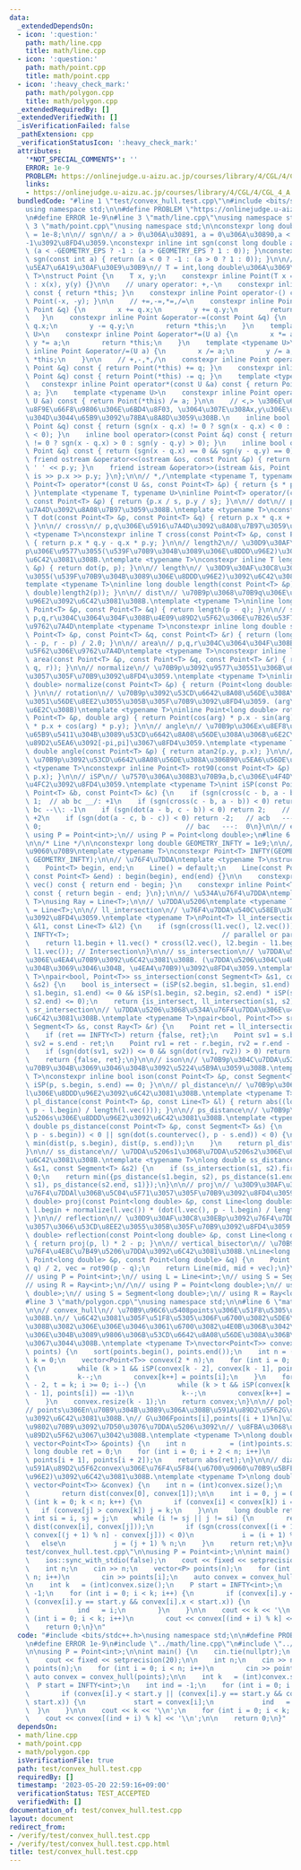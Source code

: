 ```yaml
---
data:
  _extendedDependsOn:
  - icon: ':question:'
    path: math/line.cpp
    title: math/line.cpp
  - icon: ':question:'
    path: math/point.cpp
    title: math/point.cpp
  - icon: ':heavy_check_mark:'
    path: math/polygon.cpp
    title: math/polygon.cpp
  _extendedRequiredBy: []
  _extendedVerifiedWith: []
  _isVerificationFailed: false
  _pathExtension: cpp
  _verificationStatusIcon: ':heavy_check_mark:'
  attributes:
    '*NOT_SPECIAL_COMMENTS*': ''
    ERROR: 1e-9
    PROBLEM: https://onlinejudge.u-aizu.ac.jp/courses/library/4/CGL/4/CGL_4_A
    links:
    - https://onlinejudge.u-aizu.ac.jp/courses/library/4/CGL/4/CGL_4_A
  bundledCode: "#line 1 \"test/convex_hull.test.cpp\"\n#include <bits/stdc++.h>\n\
    using namespace std;\n\n#define PROBLEM \"https://onlinejudge.u-aizu.ac.jp/courses/library/4/CGL/4/CGL_4_A\"\
    \n#define ERROR 1e-9\n#line 3 \"math/line.cpp\"\nusing namespace std;\n\n#line\
    \ 3 \"math/point.cpp\"\nusing namespace std;\n\nconstexpr long double GEOMETRY_EPS\
    \ = 1e-8;\n\n// sgn\n// a > 0\u306A\u30891, a = 0\u306A\u30890,a < 0\u306A\u3089\
    -1\u3092\u8FD4\u3059.\nconstexpr inline int sgn(const long double a) { return\
    \ (a < -GEOMETRY_EPS ? -1 : (a > GEOMETRY_EPS ? 1 : 0)); }\nconstexpr inline int\
    \ sgn(const int a) { return (a < 0 ? -1 : (a > 0 ? 1 : 0)); }\n\n// 2\u6B21\u5143\
    \u5EA7\u6A19\u30AF\u30E9\u30B9\n// T = int,long double\u306A\u3069\ntemplate <typename\
    \ T>\nstruct Point {\n    T x, y;\n    constexpr inline Point(T x = 0, T y = 0)\
    \ : x(x), y(y) {}\n\n    // unary operator: +,-\n    constexpr inline Point operator+()\
    \ const { return *this; }\n    constexpr inline Point operator-() const { return\
    \ Point(-x, -y); }\n\n    // +=,-=,*=,/=\n    constexpr inline Point &operator+=(const\
    \ Point &q) {\n        x += q.x;\n        y += q.y;\n        return *this;\n \
    \   }\n    constexpr inline Point &operator-=(const Point &q) {\n        x -=\
    \ q.x;\n        y -= q.y;\n        return *this;\n    }\n    template <typename\
    \ U>\n    constexpr inline Point &operator*=(U a) {\n        x *= a;\n       \
    \ y *= a;\n        return *this;\n    }\n    template <typename U>\n    constexpr\
    \ inline Point &operator/=(U a) {\n        x /= a;\n        y /= a;\n        return\
    \ *this;\n    }\n\n    // +,-,*,/\n    constexpr inline Point operator+(const\
    \ Point &q) const { return Point(*this) += q; }\n    constexpr inline Point operator-(const\
    \ Point &q) const { return Point(*this) -= q; }\n    template <typename U>\n \
    \   constexpr inline Point operator*(const U &a) const { return Point(*this) *=\
    \ a; }\n    template <typename U>\n    constexpr inline Point operator/(const\
    \ U &a) const { return Point(*this) /= a; }\n\n    // <,> \u306E\u6BD4\u8F03\u306F\
    \u8F9E\u66F8\u9806\u306E\u6BD4\u8F03, \u3064\u307E\u308Ax,y\u306E\u9806\u306B\u5927\
    \u304D\u3044\u65B9\u3092\u78BA\u8A8D\u3059\u308B.\n    inline bool operator<(const\
    \ Point &q) const { return (sgn(x - q.x) != 0 ? sgn(x - q.x) < 0 : sgn(y - q.y)\
    \ < 0); }\n    inline bool operator>(const Point &q) const { return (sgn(x - q.x)\
    \ != 0 ? sgn(x - q.x) > 0 : sgn(y - q.y) > 0); }\n    inline bool operator==(const\
    \ Point &q) const { return (sgn(x - q.x) == 0 && sgn(y - q.y) == 0); }\n\n   \
    \ friend ostream &operator<<(ostream &os, const Point &p) { return os << p.x <<\
    \ ' ' << p.y; }\n    friend istream &operator>>(istream &is, Point &p) { return\
    \ is >> p.x >> p.y; }\n};\n\n// *,/\ntemplate <typename T, typename U>\ninline\
    \ Point<T> operator*(const U &s, const Point<T> &p) { return {s * p.x, s * p.y};\
    \ }\ntemplate <typename T, typename U>\ninline Point<T> operator/(const U &s,\
    \ const Point<T> &p) { return {p.x / s, p.y / s}; }\n\n// dot\n// p,q\u306E\u5185\
    \u7A4D\u3092\u8A08\u7B97\u3059\u308B.\ntemplate <typename T>\nconstexpr inline\
    \ T dot(const Point<T> &p, const Point<T> &q) { return p.x * q.x + p.y * q.y;\
    \ }\n\n// cross\n// p,q\u306E\u5916\u7A4D\u3092\u8A08\u7B97\u3059\u308B\ntemplate\
    \ <typename T>\nconstexpr inline T cross(const Point<T> &p, const Point<T> &q)\
    \ { return p.x * q.y - q.x * p.y; }\n\n// length2\n// \u30D9\u30AF\u30C8\u30EB\
    p\u306E\u9577\u3055(\u539F\u70B9\u304B\u3089\u306E\u8DDD\u96E2)\u306E2\u4E57\u3092\
    \u6C42\u3081\u308B.\ntemplate <typename T>\nconstexpr inline T length2(const Point<T>\
    \ &p) { return dot(p, p); }\n\n// length\n// \u30D9\u30AF\u30C8\u30EBp\u306E\u9577\
    \u3055(\u539F\u70B9\u304B\u3089\u306E\u8DDD\u96E2)\u3092\u6C42\u3081\u308B.\n\
    template <typename T>\ninline long double length(const Point<T> &p) { return sqrt((long\
    \ double)length2(p)); }\n\n// dist\n// \u70B9p\u3068\u70B9q\u306E\u9593\u306E\u8DDD\
    \u96E2\u3092\u6C42\u3081\u308B.\ntemplate <typename T>\ninline long double dist(const\
    \ Point<T> &p, const Point<T> &q) { return length(p - q); }\n\n// sgn_area\n//\
    \ p,q,r\u304C\u3064\u304F\u308B\u4E09\u89D2\u5F62\u306E\u7B26\u53F7\u4ED8\u304D\
    \u9762\u7A4D\ntemplate <typename T>\nconstexpr inline long double sgn_area(const\
    \ Point<T> &p, const Point<T> &q, const Point<T> &r) { return (long double)cross(q\
    \ - p, r - p) / 2.0; }\n\n// area\n// p,q,r\u304C\u3064\u304F\u308B\u4E09\u89D2\
    \u5F62\u306E\u9762\u7A4D\ntemplate <typename T>\nconstexpr inline long double\
    \ area(const Point<T> &p, const Point<T> &q, const Point<T> &r) { return abs(sgn_area(p,\
    \ q, r)); }\n\n// normalize\n// \u70B9p\u3092\u9577\u30551\u306B\u6B63\u898F\u5316\
    \u3057\u305F\u70B9\u3092\u8FD4\u3059.\ntemplate <typename T>\ninline Point<long\
    \ double> normalize(const Point<T> &p) { return (Point<long double>)p / length(p);\
    \ }\n\n// rotation\n// \u70B9p\u3092\u53CD\u6642\u8A08\u56DE\u308A\u306Barg\u3060\
    \u3051\u56DE\u8EE2\u3055\u305B\u305F\u70B9\u3092\u8FD4\u3059. (arg\u306Frad\u3067\
    \u6E2C\u308B)\ntemplate <typename T>\ninline Point<long double> rotation(const\
    \ Point<T> &p, double arg) { return Point(cos(arg) * p.x - sin(arg) * p.y, sin(arg)\
    \ * p.x + cos(arg) * p.y); }\n\n// angle\n// \u70B9p\u306Ex\u8EF8\u306E\u6B63\u306E\
    \u65B9\u5411\u304B\u3089\u53CD\u6642\u8A08\u56DE\u308A\u306B\u6E2C\u3063\u305F\
    \u89D2\u5EA6\u3092[-pi,pi]\u3067\u8FD4\u3059.\ntemplate <typename T>\ninline long\
    \ double angle(const Point<T> &p) { return atan2(p.y, p.x); }\n\n// rot90\n//\
    \ \u70B9p\u3092\u53CD\u6642\u8A08\u56DE\u308A\u306B90\u5EA6\u56DE\u8EE2\ntemplate\
    \ <typename T>\nconstexpr inline Point<T> rot90(const Point<T> &p) { return Point(-p.y,\
    \ p.x); }\n\n// iSP\n// \u7570\u306A\u308B3\u70B9a,b,c\u306E\u4F4D\u7F6E\u95A2\
    \u4FC2\u3092\u8FD4\u3059.\ntemplate <typename T>\nint iSP(const Point<T> &a, const\
    \ Point<T> &b, const Point<T> &c) {\n    if (sgn(cross(c - b, a - b)) > 0) return\
    \ 1;  // ab bc __/: +1\n    if (sgn(cross(c - b, a - b)) < 0) return -1; // ab\
    \ bc --\\: -1\n    if (sgn(dot(a - b, c - b)) < 0) return 2;    // abc   ---:\
    \ +2\n    if (sgn(dot(a - c, b - c)) < 0) return -2;   // acb   ---: -2\n    return\
    \ 0;                                    // bac   ---:  0\n}\n\n// example:\n//\
    \ using P = Point<int>;\n// using P = Point<long double>;\n#line 6 \"math/line.cpp\"\
    \n\n/* Line */\n\nconstexpr long double GEOMETRY_INFTY = 1e9;\n\n// \u7121\u9650\
    \u9060\u70B9\ntemplate <typename T>\nconstexpr Point<T> INFTY(GEOMETRY_INFTY,\
    \ GEOMETRY_INFTY);\n\n// \u76F4\u7DDA\ntemplate <typename T>\nstruct Line {\n\
    \    Point<T> begin, end;\n    Line() = default;\n    Line(const Point<T> &begin,\
    \ const Point<T> &end) : begin(begin), end(end) {}\n\n    constexpr inline Point<T>\
    \ vec() const { return end - begin; }\n    constexpr inline Point<T> countervec()\
    \ const { return begin - end; }\n};\n\n// \u534A\u76F4\u7DDA\ntemplate <typename\
    \ T>\nusing Ray = Line<T>;\n\n// \u7DDA\u5206\ntemplate <typename T>\nusing Segment\
    \ = Line<T>;\n\n// ll_intersection\n// \u76F4\u7DDA\u540C\u58EB\u306E\u4EA4\u70B9\
    \u3092\u8FD4\u3059.\ntemplate <typename T>\nPoint<T> ll_intersection(const Line<T>\
    \ &l1, const Line<T> &l2) {\n    if (sgn(cross(l1.vec(), l2.vec())) == 0) return\
    \ INFTY<T>;                                      // parallel or partially matched\n\
    \    return l1.begin + l1.vec() * cross(l2.vec(), l2.begin - l1.begin) / cross(l2.vec(),\
    \ l1.vec()); // Intersection\n}\n\n// ss_intersection\n// \u7DDA\u5206\u540C\u58EB\
    \u306E\u4EA4\u70B9\u3092\u6C42\u3081\u308B. (\u7DDA\u5206\u304C\u4EA4\u308F\u308B\
    \u304B\u3069\u3046\u304B, \u4EA4\u70B9)\u3092\u8FD4\u3059.\ntemplate <typename\
    \ T>\npair<bool, Point<T>> ss_intersection(const Segment<T> &s1, const Segment<T>\
    \ &s2) {\n    bool is_intersect = (iSP(s2.begin, s1.begin, s1.end) * iSP(s2.end,\
    \ s1.begin, s1.end) <= 0 && iSP(s1.begin, s2.begin, s2.end) * iSP(s1.end, s2.begin,\
    \ s2.end) <= 0);\n    return {is_intersect, ll_intersection(s1, s2)};\n}\n\n//\
    \ sr_intersection\n// \u7DDA\u5206\u3068\u534A\u76F4\u7DDA\u306E\u4EA4\u70B9\u3092\
    \u6C42\u3081\u308B.\ntemplate <typename T>\npair<bool, Point<T>> sr_intersection(const\
    \ Segment<T> &s, const Ray<T> &r) {\n    Point ret = ll_intersection(s, r);\n\
    \    if (ret == INFTY<T>) return {false, ret};\n    Point sv1 = s.begin - ret,\
    \ sv2 = s.end - ret;\n    Point rv1 = ret - r.begin, rv2 = r.end - r.begin;\n\
    \    if (sgn(dot(sv1, sv2)) <= 0 && sgn(dot(rv1, rv2)) > 0) return {true, ret};\n\
    \    return {false, ret};\n}\n\n// ison\n// \u70B9p\u304C\u7DDA\u5206s\u4E0A\u306E\
    \u70B9\u304B\u3069\u3046\u304B\u3092\u5224\u5B9A\u3059\u308B.\ntemplate <typename\
    \ T>\nconstexpr inline bool ison(const Point<T> &p, const Segment<T> &s) { return\
    \ iSP(p, s.begin, s.end) == 0; }\n\n// pl_distance\n// \u70B9p\u3068\u76F4\u7DDA\
    l\u306E\u8DDD\u96E2\u3092\u6C42\u3081\u308B.\ntemplate <typename T>\nlong double\
    \ pl_distance(const Point<T> &p, const Line<T> &l) { return abs((long double)cross(l.vec(),\
    \ p - l.begin) / length(l.vec())); }\n\n// ps_distance\n// \u70B9p\u3068\u7DDA\
    \u5206s\u306E\u8DDD\u96E2\u3092\u6C42\u3081\u308B.\ntemplate <typename T>\nlong\
    \ double ps_distance(const Point<T> &p, const Segment<T> &s) {\n    if (sgn(dot(s.vec(),\
    \ p - s.begin)) < 0 || sgn(dot(s.countervec(), p - s.end)) < 0) {\n        return\
    \ min(dist(p, s.begin), dist(p, s.end));\n    }\n    return pl_distance(p, s);\n\
    }\n\n// ss_distance\n// \u7DDA\u5206s1\u3068\u7DDA\u5206s2\u306E\u8DDD\u96E2\u3092\
    \u6C42\u3081\u308B.\ntemplate <typename T>\nlong double ss_distance(const Segment<T>\
    \ &s1, const Segment<T> &s2) {\n    if (ss_intersection(s1, s2).first) return\
    \ 0;\n    return min({ps_distance(s1.begin, s2), ps_distance(s1.end, s2), ps_distance(s2.begin,\
    \ s1), ps_distance(s2.end, s1)});\n}\n\n// proj\n// \u30D9\u30AF\u30C8\u30EBp\u3092\
    \u76F4\u7DDAl\u306B\u5C04\u5F71\u3057\u305F\u70B9\u3092\u8FD4\u3059.\nPoint<long\
    \ double> proj(const Point<long double> &p, const Line<long double> &l) { return\
    \ l.begin + normalize(l.vec()) * (dot(l.vec(), p - l.begin) / length(l.vec()));\
    \ }\n\n// reflection\n// \u30D9\u30AF\u30C8\u30EBp\u3092\u76F4\u7DDAl\u306B\u5BFE\
    \u3057\u3066\u53CD\u8EE2\u3055\u305B\u305F\u70B9\u3092\u8FD4\u3059.\nPoint<long\
    \ double> reflection(const Point<long double> &p, const Line<long double> &l)\
    \ { return proj(p, l) * 2 - p; }\n\n// vertical_bisector\n// \u70B9p,q\u306E\u5782\
    \u76F4\u4E8C\u7B49\u5206\u7DDA\u3092\u6C42\u3081\u308B.\nLine<long double> vertical_bisector(const\
    \ Point<long double> &p, const Point<long double> &q) {\n    Point mid = (p +\
    \ q) / 2, vec = rot90(p - q);\n    return Line(mid, mid + vec);\n}\n\n// example:\n\
    // using P = Point<int>;\n// using L = Line<int>;\n// using S = Segment<int>;\n\
    // using R = Ray<int>;\n//\n// using P = Point<long double>;\n// using L = Line<long\
    \ double>;\n// using S = Segment<long double>;\n// using R = Ray<long double>;\n\
    #line 3 \"math/polygon.cpp\"\nusing namespace std;\n\n#line 6 \"math/polygon.cpp\"\
    \n\n// convex_hull\n// \u70B9\u96C6\u5408points\u306E\u51F8\u5305\u3092\u6C42\u3081\
    \u308B.\n// \u6C42\u3081\u305F\u51F8\u5305\u306F\u6700\u3082\u5DE6\u306B\u3042\
    \u308B\u3082\u306E\u306E\u3046\u3061\u6700\u3082\u4E0B\u306B\u3042\u308B\u3082\
    \u306E\u304B\u3089\u9806\u306B\u53CD\u6642\u8A08\u56DE\u308A\u306B\u4E26\u3093\
    \u3067\u3044\u308B.\ntemplate <typename T>\nvector<Point<T>> convex_hull(vector<Point<T>>\
    \ points) {\n    sort(points.begin(), points.end());\n    int n = (int)points.size(),\
    \ k = 0;\n    vector<Point<T>> convex(2 * n);\n    for (int i = 0; i < n; i++)\
    \ {\n        while (k > 1 && iSP(convex[k - 2], convex[k - 1], points[i]) == -1)\n\
    \            k--;\n        convex[k++] = points[i];\n    }\n    for (int i = n\
    \ - 2, t = k; i >= 0; i--) {\n        while (k > t && iSP(convex[k - 2], convex[k\
    \ - 1], points[i]) == -1)\n            k--;\n        convex[k++] = points[i];\n\
    \    }\n    convex.resize(k - 1);\n    return convex;\n}\n\n// polygon_area\n\
    // points\u306En\u70B9\u304B\u3089\u306A\u308B\u591A\u89D2\u5F62G\u306E\u9762\u7A4D\
    \u3092\u6C42\u3081\u308B.\n// G\u306Fpoints[i],points[(i + 1)%n]\u306E2\u3064\u306E\
    \u9802\u70B9\u3092\u7D50\u3076\u7DDA\u5206\u3092\n// \u8FBA\u3068\u3059\u308B\u591A\
    \u89D2\u5F62\u3067\u3042\u308B.\ntemplate <typename T>\nlong double polygon_area(const\
    \ vector<Point<T>> &points) {\n    int n           = (int)points.size();\n   \
    \ long double ret = 0;\n    for (int i = 0; i + 2 < n; i++)\n        ret += sgn_area(points[0],\
    \ points[i + 1], points[i + 2]);\n    return abs(ret);\n}\n\n// diameter\n// \u51F8\
    \u591A\u89D2\u5F62convex\u306E\u76F4\u5F84(\u6700\u9060\u70B9\u5BFE\u306E\u8DDD\
    \u96E2)\u3092\u6C42\u3081\u308B.\ntemplate <typename T>\nlong double diameter(const\
    \ vector<Point<T>> &convex) {\n    int n = (int)convex.size();\n    if (n == 2)\n\
    \        return dist(convex[0], convex[1]);\n\n    int i = 0, j = 0;\n    for\
    \ (int k = 0; k < n; k++) {\n        if (convex[i] < convex[k]) i = k;\n     \
    \   if (convex[j] > convex[k]) j = k;\n    }\n\n    long double ret = 0;\n   \
    \ int si = i, sj = j;\n    while (i != sj || j != si) {\n        ret = max(ret,\
    \ dist(convex[i], convex[j]));\n        if (sgn(cross(convex[(i + 1) % n] - convex[i],\
    \ convex[(j + 1) % n] - convex[j])) < 0)\n            i = (i + 1) % n;\n     \
    \   else\n            j = (j + 1) % n;\n    }\n    return ret;\n}\n#line 8 \"\
    test/convex_hull.test.cpp\"\n\nusing P = Point<int>;\n\nint main() {\n    cin.tie(nullptr);\n\
    \    ios::sync_with_stdio(false);\n    cout << fixed << setprecision(20);\n\n\
    \    int n;\n    cin >> n;\n    vector<P> points(n);\n    for (int i = 0; i <\
    \ n; i++)\n        cin >> points[i];\n    auto convex = convex_hull(points);\n\
    \n    int k   = (int)convex.size();\n    P start = INFTY<int>;\n    int ind =\
    \ -1;\n    for (int i = 0; i < k; i++) {\n        if (convex[i].y < start.y ||\
    \ (convex[i].y == start.y && convex[i].x < start.x)) {\n            start = convex[i];\n\
    \            ind   = i;\n        }\n    }\n\n    cout << k << '\\n';\n    for\
    \ (int i = 0; i < k; i++)\n        cout << convex[(ind + i) % k] << '\\n';\n\n\
    \    return 0;\n}\n"
  code: "#include <bits/stdc++.h>\nusing namespace std;\n\n#define PROBLEM \"https://onlinejudge.u-aizu.ac.jp/courses/library/4/CGL/4/CGL_4_A\"\
    \n#define ERROR 1e-9\n#include \"../math/line.cpp\"\n#include \"../math/polygon.cpp\"\
    \n\nusing P = Point<int>;\n\nint main() {\n    cin.tie(nullptr);\n    ios::sync_with_stdio(false);\n\
    \    cout << fixed << setprecision(20);\n\n    int n;\n    cin >> n;\n    vector<P>\
    \ points(n);\n    for (int i = 0; i < n; i++)\n        cin >> points[i];\n   \
    \ auto convex = convex_hull(points);\n\n    int k   = (int)convex.size();\n  \
    \  P start = INFTY<int>;\n    int ind = -1;\n    for (int i = 0; i < k; i++) {\n\
    \        if (convex[i].y < start.y || (convex[i].y == start.y && convex[i].x <\
    \ start.x)) {\n            start = convex[i];\n            ind   = i;\n      \
    \  }\n    }\n\n    cout << k << '\\n';\n    for (int i = 0; i < k; i++)\n    \
    \    cout << convex[(ind + i) % k] << '\\n';\n\n    return 0;\n}"
  dependsOn:
  - math/line.cpp
  - math/point.cpp
  - math/polygon.cpp
  isVerificationFile: true
  path: test/convex_hull.test.cpp
  requiredBy: []
  timestamp: '2023-05-20 22:59:16+09:00'
  verificationStatus: TEST_ACCEPTED
  verifiedWith: []
documentation_of: test/convex_hull.test.cpp
layout: document
redirect_from:
- /verify/test/convex_hull.test.cpp
- /verify/test/convex_hull.test.cpp.html
title: test/convex_hull.test.cpp
---
```

